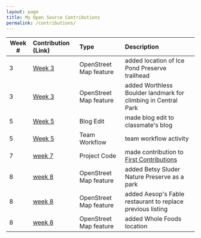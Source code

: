 ```yaml
---
layout: page
title: My Open Source Contributions
permalink: /contributions/
---
```


<!--
Type of the contribution should be "Wikipedia edit", "OpenStreet Map feature", "Project Documentation", "Project Code", "Blog Edit", etc.

The description should include a brief summary of what you did.

Replace the first row below with your contribution.

-->





| Week #       | Contribution (Link)  | Type  | Description |
|---|:---|:---|:---|
|  3   | [Week 3][4]     | OpenStreet Map feature     |   added location of Ice Pond Preserve trailhead     |
|  3   | [Week 3][5]     | OpenStreet Map feature     |   added Worthless Boulder landmark for climbing in Central Park     |
|  5   | [Week 5][8]     | Blog Edit     |   made blog edit to classmate's blog     |
|  5   | [Week 5][9]     | Team Workflow     |   team workflow activity     |
|  7   | [week 7][11]    | Project Code     |   made contribution to [First Contributions][10]     |
|  8   | [week 8][12]    | OpenStreet Map feature     |   added Betsy Sluder Nature Preserve as a park     |
|  8   | [week 8][13]    | OpenStreet Map feature     |   added Aesop's Fable restaurant to replace previous listing     |
|  8   | [week 8][14]    | OpenStreet Map feature     |   added Whole Foods location     |



 
<!-- Week 1 -->
[1]: https://hunter-college-ossd-fall-2019.github.io/sjku1-weekly/week01/

<!-- Week 2 -->
[2]: https://hunter-college-ossd-fall-2019.github.io/sjku1-weekly/week02/

<!-- Week 3 -->
[3]: https://hunter-college-ossd-fall-2019.github.io/sjku1-weekly/week03/
[4]: https://www.openstreetmap.org/changeset/74403181
[5]: https://www.openstreetmap.org/changeset/74404355

<!-- Week 4 -->
[6]: https://hunter-college-ossd-fall-2019.github.io/sjku1-weekly/week04/

<!-- Week 5 -->
[7]: https://hunter-college-ossd-fall-2019.github.io/sjku1-weekly/week05/
[8]: https://github.com/hunter-college-ossd-fall-2019/Zabari-weekly/pull/6
[9]: https://github.com/hunter-college-ossd-fall-2019/RAS-Dazzle-workflow.git

<!-- Week 7 --> 
[10]: https://github.com/firstcontributions/first-contributions
[11]: https://github.com/firstcontributions/first-contributions/pull/21566

<!-- Week 8 -->
<!-- add Betsy Sluder Nature Preserve -->
[12]: https://www.openstreetmap.org/changeset/76115081#map=16/41.1212/-73.7232
<!-- add Aesop's Fable Restaurant -->
[13]: https://www.openstreetmap.org/changeset/76115273#map=19/41.15953/-73.77294
<!-- add Whole Foods -->
[14]: https://www.openstreetmap.org/changeset/76115386
